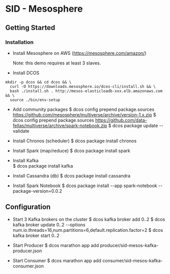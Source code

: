 # SID - Mesosphere

## Getting Started

### Installation

- Install Mesosphere on AWS
  (https://mesosphere.com/amazon/)
  
    Note: this demo requires at least 3 slaves.

- Install DCOS
```
mkdir -p dcos && cd dcos && \
  curl -O https://downloads.mesosphere.io/dcos-cli/install.sh && \
  bash ./install.sh . http://mesos-elasticloadb-xxx.elb.amazonaws.com && \
  source ./bin/env-setup
```

- Add community packages
  $ dcos config prepend package.sources https://github.com/mesosphere/multiverse/archive/version-1.x.zip
  $ dcos config prepend package.sources https://github.com/data-fellas/multiverse/archive/spark-notebook.zip
  $ dcos package update --validate
  
- Install Chronos (scheduler)
  $ dcos package install chronos

- Install Spark (map/reduce)
  $ dcos package install spark

- Install Kafka   
  $ dcos package install kafka

- Install Cassandra (db)
  $ dcos package install cassandra

- Install Spark Notebook
  $ dcos package install --app spark-notebook --package-version=0.0.2

## Configuration

- Start 3 Kafka brokers on the cluster
  $ dcos kafka broker add 0..2
  $ dcos kafka broker update 0..2 --options num.io.threads=16,num.partitions=6,default.replication.factor=2
  $ dcos kafka broker start 0..2

- Start Producer
  $ dcos marathon app add producer/sid-mesos-kafka-producer.json

- Start Consumer
  $ dcos marathon app add consumer/sid-mesos-kafka-consumer.json      
